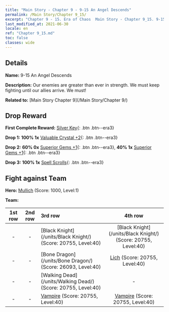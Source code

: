 ```yaml
---
title: "Main Story - Chapter 9 - 9-15 An Angel Descends"
permalink: /Main Story/Chapter 9_15/
excerpt: "Chapter 9 - 15. Era of Chaos  Main Story - Chapter 9_15. 9-15 An Angel Descends"
last_modified_at: 2021-06-30
locale: en
ref: "Chapter 9_15.md"
toc: false
classes: wide
---
```


## Details

 **Name:** 9-15 An Angel Descends

 **Description:** Our enemies are greater than ever in strength. We must keep fighting until our allies arrive. We must!

 **Related to:** [Main Story Chapter 9](/Main Story/Chapter 9/)

## Drop Reward

 **First Complete Reward:** [Silver Key](/Items/con_693/){: .btn .btn--era3}

 **Drop 1:** **100% 1x** [Valuable Crystal +2](/Items/mat_31/){: .btn .btn--era3}

 **Drop 2:** **60% 0x** [Superior Gems +1](/Items/mat_23/){: .btn .btn--era3}, **40% 1x** [Superior Gems +1](/Items/mat_23/){: .btn .btn--era3}

 **Drop 3:** **100% 1x** [Spell Scrolls](/Items/con_694/){: .btn .btn--era3}


## Fight against Team
 **Hero:** [Mullich](/heroes/Mullich/) (Score: 1000, Level:1)

 **Team:**


  | 1st row | 2nd row | 3rd row | 4th row |
  |:----:|:----:|:----|:----:|
  | - | - | [Black Knight](/units/Black Knight/) (Score: 20755, Level:40)  | [Black Knight](/units/Black Knight/) (Score: 20755, Level:40)  |
  | - | - | [Bone Dragon](/units/Bone Dragon/) (Score: 26093, Level:40)  | [Lich](/units/Lich/) (Score: 20755, Level:40)  |
  | - | - | [Walking Dead](/units/Walking Dead/) (Score: 20755, Level:40)  | - |
  | - | - | [Vampire](/units/Vampire/) (Score: 20755, Level:40)  | [Vampire](/units/Vampire/) (Score: 20755, Level:40)  |


